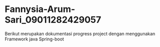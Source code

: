 # Fannysia-Arum-Sari_09011282429057
Berikut merupakan dokumentasi progress project dengan menggunakan Framework java Spring-boot
